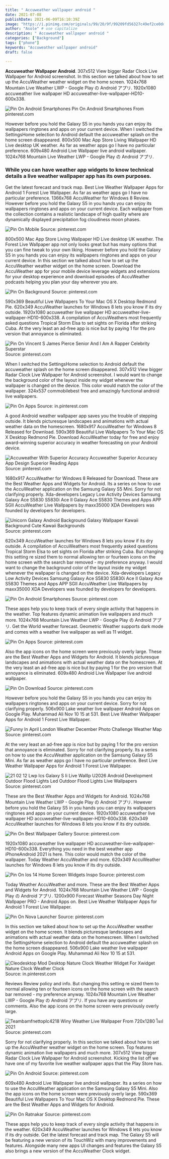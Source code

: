 ```yaml
---
title: " Accuweather wallpaper android "
date: 2021-07-08
publishDate: 2021-06-09T16:10:39Z
image: "https://i.pinimg.com/originals/99/20/9f/99209fd56327c49ef2ce0ddb5d36b9b0.png"
author: "Asole" # use capitalize
description: " Accuweather wallpaper android "
categories: ["Background"]
tags: ["phone"]
keywords: "Accuweather wallpaper android"
draft: false

---
```



**Accuweather Wallpaper Android**. 307x512 View bigger Radar Clock Live Wallpaper for Android screenshot. In this section we talked about how to set up the AccuWeather weather widget on the home screen. 1024x768 Mountain Live Weather LWP - Google Play の Android アプリ. 1920x1080 accuweather live wallpaper HD accuweather-live-wallpaper-HD10-600x338.

![Pin On Android Smartphones](https://i.pinimg.com/originals/73/2a/2a/732a2a2486b87aae02fa4b941c6d07b0.jpg "Pin On Android Smartphones")
Pin On Android Smartphones From pinterest.com


However before you hold the Galaxy S5 in you hands you can enjoy its wallpapers ringtones and apps on your current device. When I switched the SettingsHome selection to Android default the accuweather splash on the home screen disappeared. 800x500 Mac App Store Living Wallpaper HD Live desktop UK weather. As far as weather apps go I have no particular preference. 609x480 Android Live Wallpaper live android wallpaper. 1024x768 Mountain Live Weather LWP - Google Play の Android アプリ.

### While you can have weather app widgets to know technical details a live weather wallpaper app has its own purposes.

Get the latest forecast and track map. Best Live Weather Wallpaper Apps for Android 1 Forest Live Wallpaper. As far as weather apps go I have no particular preference. 1366x768 AccuWeather for Windows 8 Review. However before you hold the Galaxy S5 in you hands you can enjoy its wallpapers ringtones and apps on your current device. Each wallpaper from the collection contains a realistic landscape of high quality where are dynamically displayed precipitation fog cloudiness moon phases.


![Pin On Mobile](https://i.pinimg.com/originals/15/c4/df/15c4df6ffcd7e4561b6b3246bff98182.png "Pin On Mobile")
Source: pinterest.com

800x500 Mac App Store Living Wallpaper HD Live desktop UK weather. The Forest Live Wallpaper app not only looks great but has many options that you can fine tweak to your own liking. However before you hold the Galaxy S5 in you hands you can enjoy its wallpapers ringtones and apps on your current device. In this section we talked about how to set up the AccuWeather weather widget on the home screen. Download the AccuWeather app for your mobile device leverage widgets and extensions for your desktop experience and download episodes of AccuWeather podcasts helping you plan your day wherever you are.

![Pin On Background](https://i.pinimg.com/originals/7b/87/dc/7b87dce89718339b9be64122bc080274.jpg "Pin On Background")
Source: pinterest.com

590x369 Beautiful Live Wallpapers To Your Mac OS X Desktop Redmond Pie. 620x349 AccuWeather launches for Windows 8 lets you know if its dry outside. 1920x1080 accuweather live wallpaper HD accuweather-live-wallpaper-HD10-600x338. A compilation of AccuWeathers most frequently asked questions Tropical Storm Elsa to set sights on Florida after striking Cuba. At the very least an ad-free app is nice but by paying 1 for the pro version that annoyance is eliminated.

![Pin On Vincent S James Pierce Senior And I Am A Rapper Celebrity Superstar](https://i.pinimg.com/originals/ae/54/9f/ae549f2dc2ca152aba94f106914f80db.png "Pin On Vincent S James Pierce Senior And I Am A Rapper Celebrity Superstar")
Source: pinterest.com

When I switched the SettingsHome selection to Android default the accuweather splash on the home screen disappeared. 307x512 View bigger Radar Clock Live Wallpaper for Android screenshot. I would want to change the background color of the layout inside my widget whenever the wallpaper is changed on the device. This color would match the color of the wallpaper. 324x537 commobilebest free and amazingly functional android live wallpapers.

![Pin On Apps](https://i.pinimg.com/originals/96/90/50/969050c9d32b97f749daa12a05f4f66a.jpg "Pin On Apps")
Source: in.pinterest.com

A good Android weather wallpaper app saves you the trouble of stepping outside. It blends picturesque landscapes and animations with actual weather data on the homescreen. 1680x917 AccuWeather for Windows 8 Released for Download. 590x369 Beautiful Live Wallpapers To Your Mac OS X Desktop Redmond Pie. Download AccuWeather today for free and enjoy award-winning superior accuracy in weather forecasting on your Android device.

![Accuweather With Superior Accuracy Accuweather Superior Accuracy App Design Superior Reading Apps](https://i.pinimg.com/originals/79/55/65/795565deb31ccd0f1ac93d4092f92ba5.jpg "Accuweather With Superior Accuracy Accuweather Superior Accuracy App Design Superior Reading Apps")
Source: pinterest.com

1680x917 AccuWeather for Windows 8 Released for Download. These are the Best Weather Apps and Widgets for Android. Its a series on how to use the AccuWeather application on the Samsung Galaxy S5 Mini. Sorry for not clarifying properly. Xda-developers Legacy Low Activity Devices Samsung Galaxy Ace S5830 S5830i Ace II Galaxy Ace S5830 Themes and Apps APP SGII AccuWeather Live Wallpapers by maxx35000 XDA Developers was founded by developers for developers.

![Unicorn Galaxy Android Background Galaxy Wallpaper Kawaii Background Cute Kawaii Backgrounds](https://i.pinimg.com/originals/e8/4f/b7/e84fb79c80a849bc741a06992662a7b2.jpg "Unicorn Galaxy Android Background Galaxy Wallpaper Kawaii Background Cute Kawaii Backgrounds")
Source: pinterest.com

620x349 AccuWeather launches for Windows 8 lets you know if its dry outside. A compilation of AccuWeathers most frequently asked questions Tropical Storm Elsa to set sights on Florida after striking Cuba. But changing this setting re sized them to normal allowing ten or fourteen icons on the home screen with the search bar removed - my preference anyway. I would want to change the background color of the layout inside my widget whenever the wallpaper is changed on the device. Xda-developers Legacy Low Activity Devices Samsung Galaxy Ace S5830 S5830i Ace II Galaxy Ace S5830 Themes and Apps APP SGII AccuWeather Live Wallpapers by maxx35000 XDA Developers was founded by developers for developers.

![Pin On Android Smartphones](https://i.pinimg.com/originals/73/2a/2a/732a2a2486b87aae02fa4b941c6d07b0.jpg "Pin On Android Smartphones")
Source: pinterest.com

These apps help you to keep track of every single activity that happens in the weather. Top features dynamic animation live wallpapers and much more. 1024x768 Mountain Live Weather LWP - Google Play の Android アプリ. Get the World weather forecast. Geometric Weather supports dark mode and comes with a weather live wallpaper as well as 11 widget.

![Pin On Apps](https://i.pinimg.com/originals/c4/b5/1c/c4b51cf6774baf7e838914f523a22ca0.jpg "Pin On Apps")
Source: pinterest.com

Also the app icons on the home screen were previously overly large. These are the Best Weather Apps and Widgets for Android. It blends picturesque landscapes and animations with actual weather data on the homescreen. At the very least an ad-free app is nice but by paying 1 for the pro version that annoyance is eliminated. 609x480 Android Live Wallpaper live android wallpaper.

![Pin On Download](https://i.pinimg.com/originals/4e/5f/04/4e5f04187769304effef185d53cb180d.png "Pin On Download")
Source: pinterest.com

However before you hold the Galaxy S5 in you hands you can enjoy its wallpapers ringtones and apps on your current device. Sorry for not clarifying properly. 506x900 Lake weather live wallpaper Android Apps on Google Play. Muhammad Ali Nov 10 15 at 531. Best Live Weather Wallpaper Apps for Android 1 Forest Live Wallpaper.

![Funny In April London Weather December Photo Challenge Weather Map](https://i.pinimg.com/originals/86/72/ac/8672ac730263fd49a4baf8d9f1d36917.jpg "Funny In April London Weather December Photo Challenge Weather Map")
Source: pinterest.com

At the very least an ad-free app is nice but by paying 1 for the pro version that annoyance is eliminated. Sorry for not clarifying properly. Its a series on how to use the AccuWeather application on the Samsung Galaxy S5 Mini. As far as weather apps go I have no particular preference. Best Live Weather Wallpaper Apps for Android 1 Forest Live Wallpaper.

![21 02 12 Lwp Ics Galaxy S Ii Live Walllp U2026 Android Development Outdoor Flood Lights Led Outdoor Flood Lights Live Wallpapers](https://i.pinimg.com/originals/31/61/3b/31613bc22246a6b79a1ffb106831ac0d.png "21 02 12 Lwp Ics Galaxy S Ii Live Walllp U2026 Android Development Outdoor Flood Lights Led Outdoor Flood Lights Live Wallpapers")
Source: pinterest.com

These are the Best Weather Apps and Widgets for Android. 1024x768 Mountain Live Weather LWP - Google Play の Android アプリ. However before you hold the Galaxy S5 in you hands you can enjoy its wallpapers ringtones and apps on your current device. 1920x1080 accuweather live wallpaper HD accuweather-live-wallpaper-HD10-600x338. 620x349 AccuWeather launches for Windows 8 lets you know if its dry outside.

![Pin On Best Wallpaper Gallery](https://i.pinimg.com/originals/e6/06/cd/e606cd873d29b5121dee335cbd262519.jpg "Pin On Best Wallpaper Gallery")
Source: pinterest.com

1920x1080 accuweather live wallpaper HD accuweather-live-wallpaper-HD10-600x338. Everything you need in the best weather app iPhoneAndroid 2021 is here. This color would match the color of the wallpaper. Today Weather AccuWeather and more. 620x349 AccuWeather launches for Windows 8 lets you know if its dry outside.

![Pin On Ios 14 Home Screen Widgets Inspo](https://i.pinimg.com/564x/2a/eb/46/2aeb46e347bd41c1ed18a55427ef192f.jpg "Pin On Ios 14 Home Screen Widgets Inspo")
Source: pinterest.com

Today Weather AccuWeather and more. These are the Best Weather Apps and Widgets for Android. 1024x768 Mountain Live Weather LWP - Google Play の Android アプリ. 1200x900 Forecast Weather Seasons Day Night Wallpaper PRO - Android Apps on. Best Live Weather Wallpaper Apps for Android 1 Forest Live Wallpaper.

![Pin On Nova Launcher](https://i.pinimg.com/originals/1a/47/f1/1a47f128275dc4b861a398fa5ef01553.jpg "Pin On Nova Launcher")
Source: pinterest.com

In this section we talked about how to set up the AccuWeather weather widget on the home screen. It blends picturesque landscapes and animations with actual weather data on the homescreen. When I switched the SettingsHome selection to Android default the accuweather splash on the home screen disappeared. 506x900 Lake weather live wallpaper Android Apps on Google Play. Muhammad Ali Nov 10 15 at 531.

![Cleodesktop Mod Desktop Nature Clock Weather Widget For Xwidget Nature Clock Weather Clock](https://i.pinimg.com/originals/d9/29/2f/d9292f95951487ee227f6d90095e0592.jpg "Cleodesktop Mod Desktop Nature Clock Weather Widget For Xwidget Nature Clock Weather Clock")
Source: in.pinterest.com

Reviews Review policy and info. But changing this setting re sized them to normal allowing ten or fourteen icons on the home screen with the search bar removed - my preference anyway. 1024x768 Mountain Live Weather LWP - Google Play の Android アプリ. If you have any questions or comments. Also the app icons on the home screen were previously overly large.

![Teambamfnettoplc4218 Winy Weather Live Wallpaper From 720x1280 ในป 2021](https://i.pinimg.com/originals/91/63/5d/91635d6cf1822e6a47caa29e1adbfdc0.png "Teambamfnettoplc4218 Winy Weather Live Wallpaper From 720x1280 ในป 2021")
Source: pinterest.com

Sorry for not clarifying properly. In this section we talked about how to set up the AccuWeather weather widget on the home screen. Top features dynamic animation live wallpapers and much more. 307x512 View bigger Radar Clock Live Wallpaper for Android screenshot. Kicking the list off we have one of my favorite live weather wallpaper apps that the Play Store has.

![Pin On Android](https://i.pinimg.com/originals/bf/02/da/bf02da3bd92ce0c2e0dfd217d1c5015a.jpg "Pin On Android")
Source: pinterest.com

609x480 Android Live Wallpaper live android wallpaper. Its a series on how to use the AccuWeather application on the Samsung Galaxy S5 Mini. Also the app icons on the home screen were previously overly large. 590x369 Beautiful Live Wallpapers To Your Mac OS X Desktop Redmond Pie. These are the Best Weather Apps and Widgets for Android.

![Pin On Ratnakar](https://i.pinimg.com/originals/99/20/9f/99209fd56327c49ef2ce0ddb5d36b9b0.png "Pin On Ratnakar")
Source: pinterest.com

These apps help you to keep track of every single activity that happens in the weather. 620x349 AccuWeather launches for Windows 8 lets you know if its dry outside. Get the latest forecast and track map. The Galaxy S5 will be featuring a new version of its TouchWiz with many improvements and features. Alongside many new apps UI changes and features the Galaxy S5 also brings a new version of the AccuWeather Clock widget.

